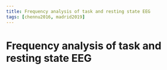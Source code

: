 ```yaml
---
title: Frequency analysis of task and resting state EEG
tags: [chennu2016, madrid2019]
---
```


# Frequency analysis of task and resting state EEG
